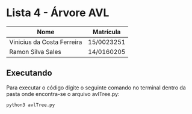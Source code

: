 # Lista 4 - Árvore AVL

| Nome                       | Matrícula  |
|----------------------------|------------|
| Vinicius da Costa Ferreira | 15/0023251 |
| Ramon Silva Sales          | 14/0160205 |

## Executando

Para executar o código digite o seguinte comando no terminal dentro da pasta onde encontra-se o arquivo avlTree.py:

```
python3 avlTree.py
```
